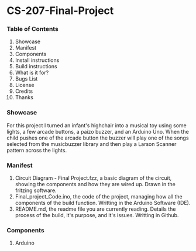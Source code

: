 # CS-207-Final-Project  

### Table of Contents
1. Showcase  
2. Manifest
3. Components
4. Install instructions
5. Build instructions
6. What is it for?  
8. Bugs List
9. License
10. Credits
11. Thanks 

### Showcase 

For this project I turned an infant's highchair into a musical toy using some lights, a few arcade buttons, a paizo buzzer, and an Arduino Uno.  When the child pushes one of the arcade button the buzzer will play one of the songs selected from the musicbuzzer library and then play a Larson Scanner pattern across the lights.

### Manifest
1. Circuit Diagram - Final Project.fzz, a basic diagram of the circuit, showing the components and how they are wired up.  Drawn in the fritzing software.
2. Final_project_Code.ino, the code of the project, managing how all the components of the build function.  Writting in the Arduino Software (IDE).
3. README.md, the readme file you are currently reading. Details the process of the build, it's purpose, and it's issues.  Writting in Github.

### Components
1. Arduino
